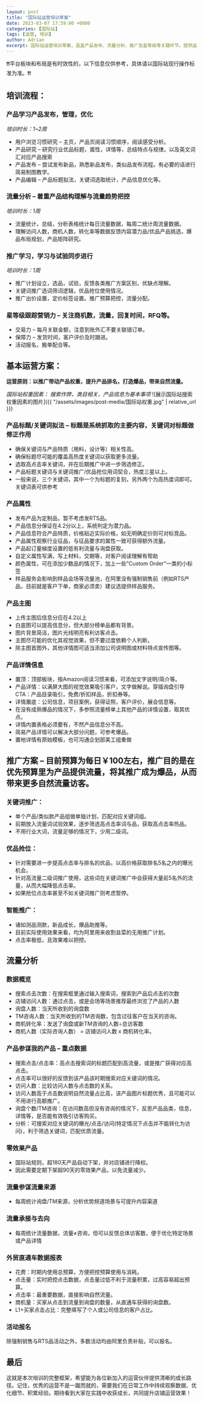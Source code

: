 ```yaml
---
layout: post
title: "国际站运营培训草案"
date: 2023-03-07 17:59:00 +0800
categories: [国际站]
tags: [运营, 培训]
author: Adrian
excerpt: 国际站运营培训草案，涵盖产品发布、流量分析、推广及星等级等关键环节。提供运营原则、权重因素、推广方案及例外情况应对策略，助您提升国际站运营效率。
---
```


❗❗平台板块和布局是有时效性的，以下信息仅供参考，具体请以国际站现行操作标准为准。❗❗

## 培训流程：

### 产品学习产品发布，管理，优化
*培训时长：1~2周*

- 用户浏览习惯研究 – 主页，产品页阅读习惯顺序，阅读感受分析。
- 产品研究 – 研究行业优品标题，属性，详情等，总结特点与规律。以及英文词汇对应产品搜索
- 产品发布 – 尝试发布新品，熟悉新品发布，类似品发布流程。有必要的话进行简易制图教学。
- 产品编辑 – 产品标题拟法，关键词选取统计，产品信息优化等。

### 流量分析 – 着重产品结构理解与流量趋势把控
*培训时长：1周*
- 流量统计，总结，分析表格统计每日流量数据，每周二统计周流量数据。
- 理解访问人数，商机人数，转化率等数据反馈内容潜力品/优品产品挑选，爆品布局规划，产品矩阵研究。

### 推广学习，学习与试验同步进行
*培训时长：1周*
- 推广计划设立，选品，试验，反馈各类推广方案区别，优缺点理解。
- 关键词推广选词筛词逻辑，优品抢位使用情况。
- 推广出价设置，定价标签设置。推广预算把控，流量分配。

### 星等级跟踪营销力 – 关注商机数，流量，回复时间，RFQ等。
- 交易力 – 每月关联金额，注意到账外汇不要关联错订单。
- 保障力 – 发货时间，客户评价及时跟进。
- 活动报名，搬单配合等。

## 基本运营方案：
**运营原则：以推广带动产品权重，提升产品排名，打造爆品，带来自然流量。**

*国际站权重因素：*
*搜索作弊，类目相关，产品信息为基本事项*
![展示国际站搜索权重因素的图片]({{ "/assets/images/post-media/国际站权重.jpg" | relative_url }})

### 产品标题/关键词拟法 – 标题是系统抓取的主要内容，关键词对标题做修正作用

- 确保关键词与产品特质（用料，设计等）相关性高。
- 确保标题尽可能的覆盖高热度关键词以获取更多流量。
- 选取高点击率关键词，并在后期推广中进一步筛选修正。
- 产品标题关键词与关键词推广/优品抢位用词契合，热度三星以上。
- 一般来说，三个关键词，其中一个为标题的复刻，另外两个为高热度词即可。关键词表可供参考

### 产品属性

- 发布产品为定制品，暂不考虑发RTS品。
- 产品信息分保证在4.2分以上，系统判定为潜力品。
- 产品信息符合产品特质，价格贴近实际价格，如无明确定价则可对标竞品。
- 产品属性观察行业征品，与征品要求的属性一致可获得额外流量。
- 产品起订量梯度设置的低有利流量与询盘获取。
- 自定义属性写满，写上材料，交期等，对客户阅读理解有帮助
- 颜色属性，可在添加少数品的情况下，加上一些”Custom Order”一类的小标签
- 样品服务会影响到样品会场等流量池，在阿里没有强制销售前（例如RTS产品，目前就是客户下单，商家必须卖）建议选提供样品服务。

### 产品主图

- 上传主图后信息分应在4.2以上
- 白底图可以提高信息分，但大部分榜单品都有背景。
- 图片背景简洁，图片光线明亮有利访客点击。
- 主图尽可能的优化其视觉效果，但不要过度依赖个人判断。
- 除主图首图外，其他详情图可适当添加公司说明图或材料特点宣传图等。

### 产品详情信息

- 置顶：顶部板块，按Amazon阅读习惯来看，可添加文字说明/简介等。
- 产品详情：以满屏大图的视觉效果吸引客户，文字做解说。穿插询盘引导CTA：产品目录吸引，免费/折扣样品，折扣券等。
- 详情置底：公司信息，项目案例，获得证照，客户评价，展会信息等。
- 在没有成熟爆品的情况下，多参照流量榜单上其他产品的详情设置，取其优点。
- 详情内置表格必须要有，不然产品信息分不高。
- 简易产品详情可以解决大部分问题，可参考爆品。
- 置地详情有原始模板，也可沟通企划部美工组重做

## 推广方案 – 目前预算为每日￥100左右，推广目的是在优先预算里为产品提供流量，将其推广成为爆品，从而带来更多自然流量访客。

### 关键词推广：

- 单个产品/类似款产品组做单独计划，匹配对应关键词组。
- 前期放入流量词试验效果，逐步筛选高点击率词与品，获取高点击率热品。
- 不用行业大词，流量足够的情况下，少用二级词。

### 优品抢位：

- 针对需要进一步提高点击率与排名的优品，以高价格获取排名5名之内的曝光机会。
- 针对高流量二级词推广使用，这些词在关键词推广中会获得大量前5名外的流量，从而大幅降低点击率。
- 如果抢位点击率甚至不如关键词推广则考虑暂停。

### 智能推广：

- 诸如测品测款，新品成长，爆品助推等。
- 目前实际使用效果来看，均为阿里用来收割韭菜的无用推广计划。
- 点击率极低，且效果难以把控。

## 流量分析

### 数据概览

- 搜索点击次数：在搜索框里通过输入搜索词，搜索到产品后点击的次数
- 店铺访问人数：通过点击，或是会场等场景推荐最终浏览了产品的人数
- 询盘人数：当天所收到的询盘数
- TM咨询人数：当天所收到的TM咨询数，包含过往客户在当天的咨询。
- 商机转化率：发送了询盘或新TM咨询的人数÷总访客数
- 商机人数（实际咨询人数） = 店铺访问人数 x 商机转化率。

### 产品参谋我的产品 – 重点数据

- 搜索点击/点击率：高点击搜索词的标题匹配到高流量，或是推广获得对应高点击。
- 点击率可以很好的反馈到该产品该时期搜索对应关键词的情况。
- 访问人数：比较访问人数与点击数的关系。
- 访问人数高于点击数说明自然流量占比高，该产品图片标题优秀，且可能可以不用进行高额推广。
- 询盘个数/TM咨询：在访问数高但没有咨询的情况下，反思产品品类，信息，详情等，是否能有效吸引访客购买。
- 分析：可搜索对应关键词的曝光/点击/访问(特定情况下点击并不能转化为访问)，利于筛选关键词，匹配优质流量。

### 零效果产品

- 国际站规则，超180天产品自动下架，并对店铺进行降权。
- 因此需要定期下架超90天的零效果产品，以免流量减少。

### 流量参谋流量来源

- 每周统计询盘/TM来源，分析优势频道场景与可提升内容渠道

### 流量承接与去向

- 每周统计流量数据，流量≠咨询，但可以反馈总体访客数，便于优化特定场景或产品详情

### 外贸直通车数据报表

- 花费：时期内使用总预算，方便把控预算使用与消耗。
- 点击量：实时把控点击数据，点击量过低不利于流量积累，过高容易超出预算。
- 点击率：最重要数据，直接影响自然流量。
- 商机量：买家从点击到流量到询盘的数量，从直通车获得的询盘数。
- L1+买家点击占比：完整填写了个人或公司信息的客户占比。
### 活动报名
除强制销售与RTS品活动之外，多数活动均由阿里负责补贴，可以报名。

## 最后
这就是本次培训的完整框架，希望能为各位新加入的运营伙伴提供清晰的成长路径。记住，优秀的运营不是一蹴而就的，需要我们在日常工作中持续观察数据、优化细节、积累经验。期待看到大家在实践中收获成长，共同提升店铺运营效果！
